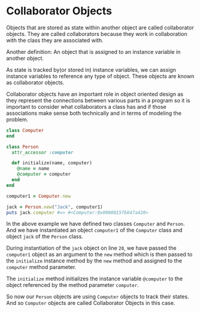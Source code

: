 # Collaborator Objects

Objects that are stored as state within another object are called collaborator objects. They are called collaborators because they work in collaboration with the class they are associated with.

Another definition: An object that is assigned to an instance variable in another object.

As state is tracked by(or stored in) instance variables, we can assign instance variables to reference any type of object. These objects are known as collaborator objects.

Collaborator objects have an important role in object oriented design as they represent the connections between various parts in a program so it is important to consider what collaborators a class has and if those associations make sense both technically and in terms of modeling the problem.



```ruby
class Computer
end

class Person
  attr_accessor :computer

  def initialize(name, computer)
    @name = name
    @computer = computer
  end
end

computer1 = Computer.new

jack = Person.new("Jack", computer1)
puts jack.computer #=> #<Computer:0x0000015fb647a420>
```

In the above example we have defined two classes `Computer` and `Person`. And we have instantiated an object `computer1` of the `Computer` class and object `jack`  of the `Person` class. 

During instantiation of the `jack` object on line `20`, we have passed the `computer1` object as an argument to the `new` method which is then passed to the `initialize` instance method by the `new` method and assigned to the `computer` method parameter.

The `initialize` method initializes the instance variable `@computer` to the object referenced by the method parameter `computer`.

So now our `Person` objects are using `Computer` objects to track their states. And so `Computer` objects are called Collaborator Objects in this case.





